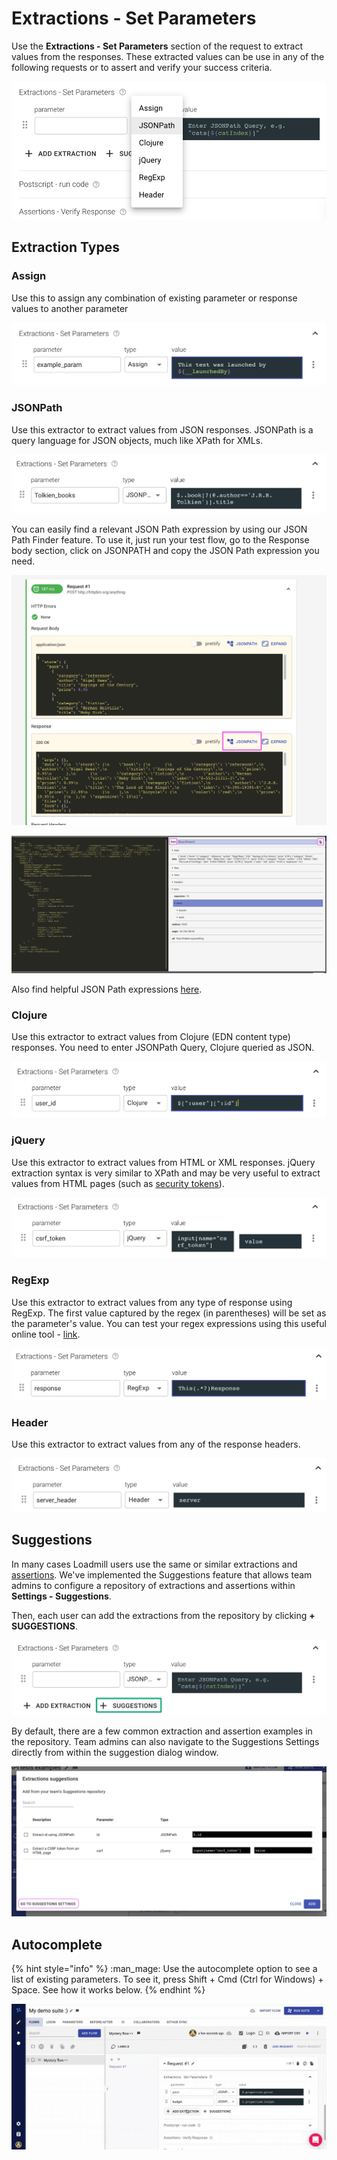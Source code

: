 # Extractions - Set Parameters

Use the **Extractions - Set Parameters** section of the request to extract values from the responses. These extracted values can be use in any of the following requests or to assert and verify your success criteria.

![The request Extractions - Set Parameters section](../../../.gitbook/assets/screenshot-2021-10-03t142851.572-1-1-.png)

## Extraction Types

### Assign

Use this to assign any combination of existing parameter or response values to another parameter

![](../../../.gitbook/assets/screenshot-2021-10-03t143926.046.png)

### JSONPath

Use this extractor to extract values from JSON responses. JSONPath is a query language for JSON objects, much like XPath for XMLs.

![](../../../.gitbook/assets/screenshot-2021-10-03t144146.104.png)

You can easily find a relevant JSON Path expression by using our JSON Path Finder feature. To use it, just run your test flow, go to the Response body section, click on JSONPATH and copy the JSON Path expression you need.

![](../../../.gitbook/assets/screenshot-2021-04-27t100829.297.png)

![Copying a JSON Path expression from the finder](../../../.gitbook/assets/screenshot-2021-04-27t101046.687.png)

Also find helpful JSON Path expressions [here](https://goessner.net/articles/JsonPath/index.html#e2).

### Clojure

Use this extractor to extract values from Clojure (EDN content type) responses. You need to enter JSONPath Query, Clojure queried as JSON.

![](../../../.gitbook/assets/screenshot-2021-10-03t144320.465.png)

### jQuery

Use this extractor to extract values from HTML or XML responses. jQuery extraction syntax is very similar to XPath and may be very useful to extract values from HTML pages (such as [security tokens](https://portswigger.net/web-security/csrf/tokens)).

![](../../../.gitbook/assets/screenshot-2021-10-03t144436.879.png)

### RegExp

Use this extractor to extract values from any type of response using RegExp. The first value captured by the regex (in parentheses) will be set as the parameter's value. You can test your regex expressions using this useful online tool - [link](https://regex101.com).

![](../../../.gitbook/assets/screenshot-2021-10-03t144547.122.png)

### Header

Use this extractor to extract values from any of the response headers.

![](../../../.gitbook/assets/screenshot-2021-10-03t144702.921.png)

## Suggestions

In many cases Loadmill users use the same or similar extractions and [assertions](https://docs.loadmill.com/api-testing/test-suite-editor/assertions). We've implemented the Suggestions feature that allows team admins to configure a repository of extractions and assertions within **Settings - Suggestions**.

Then, each user can add the extractions from the repository by clicking **+ SUGGESTIONS**.

![](../../../.gitbook/assets/screenshot-2021-10-03t144750.737.png)

By default, there are a few common extraction and assertion examples in the repository. Team admins can also navigate to the Suggestions Settings directly from within the suggestion dialog window.

![](../../../.gitbook/assets/screen-shot-2021-05-09-at-15.34.05.png)

## Autocomplete

{% hint style="info" %}
:man\_mage: Use the autocomplete option to see a list of existing parameters. To see it, press Shift + Cmd (Ctrl for Windows) + Space. See how it works below.
{% endhint %}

![](../../../.gitbook/assets/video1778484550-online-video-cut.gif)

